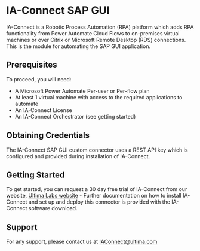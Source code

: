 ﻿# IA-Connect SAP GUI
IA-Connect is a Robotic Process Automation (RPA) platform which adds RPA functionality from Power Automate Cloud Flows to on-premises virtual machines or over Citrix or Microsoft Remote Desktop (RDS) connections. This is the module for automating the SAP GUI application.

## Prerequisites
To proceed, you will need:
* A Microsoft Power Automate Per-user or Per-flow plan
* At least 1 virtual machine with access to the required applications to automate
* An IA-Connect License
* An IA-Connect Orchestrator (see getting started)

## Obtaining Credentials
The IA-Connect SAP GUI custom connector uses a REST API key which is configured and provided during installation of IA-Connect.​

## Getting Started
To get started, you can request a 30 day free trial of IA-Connect from our website, [Ultima Labs website](https://www.ultima.com/IA-Connect/Power-Automate) - Further documentation on how to install IA-Connect and set up and deploy this connector is provided with the IA-Connect software download.

## Support
For any support, please contact us at IAConnect@ultima.com